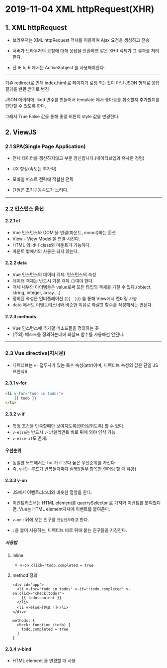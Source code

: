 # 2019-11-04 XML httpRequest(XHR)

## 1. XML httpRequest

- 브라우저는 XML httpRequest 객체를 이용하여 Ajsx 요청을 생성하고 전송
- 서버가 브라우저의 요청에 대해 응답을 반환하면 같은 XHR 객체가 그 결과를 처리한다.

- 단 IE 5, 6 에서는 ActiveXobject 를 사용해야한다.

---

기존 redirect로 인해 index.html 로 페이지가 로딩 되는것이 아닌 JSON 형태로 응답 결과를 반환 받기로 변경

JSON 데이터에 liked 변수를 만들어서 template 에서 좋아요를 취소할지 추가할지를 판단할 수 있도록 한다.

그래서 True False 값을 통해 좋앙 버튼의 style 값을 변경한다.





## 2. ViewJS

### 2.1 SPA(Single Page Application)

- 전체 데이터를 갱신하지않고 부분 갱신합니다.(네이티브앱과 유사한 경험)
- UX 향상(속도는 부가적)
- 모바일 퍼스트 전략에 적합한 전략

- 단점은 초기구동속도가 느리다.

---



### 2.2 인스턴스 옵션

#### 2.2.1 el

- Vue 인스턴스와 DOM 을 연결(마운트, mount)하는 옵션
- View - View Model 을 연결 시킨다.
- HTML 의 id나 class와 마운트가 가능하다.
- 마운트 밖에서의 사용은 되지 않는다.

#### 2.2.2 data

- Vue 인스턴스의 데이터 객체, 인스턴스의 속성
- 데이터 객체는 반드시 기본 객체 `{}`여야 한다.
- 객체 내부의 아이템들은 value로써 모든 타입의 객체를 가질 수 있다.(object, string, integer, array ...)
- 정의된 속성은 인터폴레이션 (`{{  }}`) 을 통해 View에서 랜더링 가능
- data 에서도 이벤트리스너와 비슷한 이유로 화살표 함수를 작성해서는 안된다.



#### 2.2.3 methods

- Vue 인스턴스에 추가할 메소드들을 정의하는 곳
- (주의) 메소드를 정의하는데에 화살표 함수를 사용해선 안된다.

---



### 2.3 Vue directive(지시문)

- 디렉티브는 `v-` 접두사가 있는 특수 속성(attr)이며, 디렉티브 속성의 값은 단일 JS 표현식6

#### 2.3.1 v-for

```html
<li v-for="todo in todos">
    {{ todo }}      
</li>
```



#### 2.3.2 v-if

- 특정 조건을 만족할때만 보여지도록(렌더링되도록) 할 수 있다.
- `v-else`는 반드시 `v-if`엘리먼트 바로 뒤에 와야 인식 가능
- `v-else-if`도 존재.



#### 우선순위

- 동일한 노드에서는 for 가 if 보다 높은 우선순위를 가진다.
- 즉, v-if는 루프가 반복될때마다 실행!(일부 항목만 렌더링 할 때 유용)



#### 2.3.3 v-on

- JS에서 이벤트리스너와 비슷한 열할을 한다.

- 이벤트리스너는 HTML element를 querrySelector 로 가져와 이벤트를 붙여줬다면, Vue는 HTML element자체에 이벤트를 붙여준다.
- `v-on` : 뒤에 오는 친구를 `전달인자`라고 한다.
- `:`을 붙여 사용하는, 디렉티브 바로 뒤에 붙는 친구들을 지칭한다.

##### 사용법

1. inline

   - `v-on:click="todo.completed = true`

2. method 정의

   ```Vue
   <div id="app">
     <li v-for="todo in todos" v-if="!todo.completed" v-on:click="check(todo)">
       {{ todo.content }}      
     </li>
     <li v-else>[완료 !]</li>
   </div>
   
   methods: {
     check: function (todo) {
       todo.completed = true
     }
   }
   ```

   



#### 2.3.4 v-bind

- HTML element 을 변경할 때 사용

